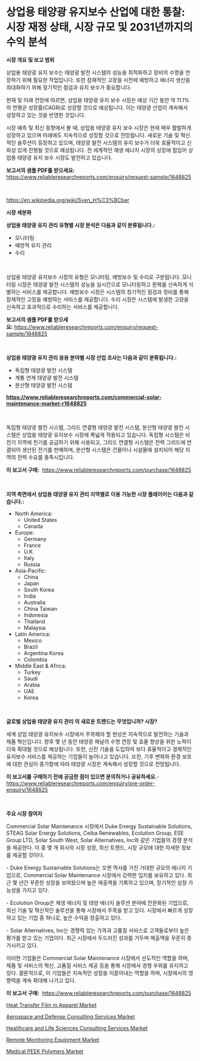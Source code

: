 <p><h1>상업용 태양광 유지보수 산업에 대한 통찰: 시장 재정 상태, 시장 규모 및 2031년까지의 수익 분석</h1></p><p><strong>시장 개요 및 보고 범위</strong></p>
<p><p>상업용 태양광 유지 보수는 태양광 발전 시스템의 성능을 최적화하고 장비의 수명을 연장하기 위해 필요한 작업입니다. 또한 잠재적인 고장을 사전에 예방하고 에너지 생산을 최대화하기 위해 정기적인 점검과 유지 보수가 중요합니다.</p><p>현재 및 미래 전망에 따르면, 상업용 태양광 유지 보수 시장은 예상 기간 동안 약 11.1%의 연평균 성장률(CAGR)로 성장할 것으로 예상됩니다. 이는 태양광 산업이 계속해서 성장하고 있는 것을 반영한 것입니다.</p><p>시장 예측 및 최신 동향에서 볼 때, 상업용 태양광 유지 보수 시장은 현재 매우 활발하게 성장하고 있으며 미래에도 지속적으로 성장할 것으로 전망됩니다. 새로운 기술 및 혁신적인 솔루션이 등장하고 있으며, 태양광 발전 시스템의 유지 보수가 더욱 효율적이고 신뢰성 있게 진행될 것으로 예상됩니다. 전 세계적인 재생 에너지 시장의 성장에 힘입어 상업용 태양광 유지 보수 시장도 발전하고 있습니다.</p></p>
<p><strong>보고서의 샘플 PDF를 받으세요:</strong> <a href="https://www.reliableresearchreports.com/enquiry/request-sample/1648825">https://www.reliableresearchreports.com/enquiry/request-sample/1648825</a></p>
<p>&nbsp;</p>
<p><a href="https://en.wikipedia.org/wiki/Sven_H%C3%BCber">https://en.wikipedia.org/wiki/Sven_H%C3%BCber</a></p>
<p><strong>시장 세분화</strong></p>
<p><strong>상업용 태양광 유지 관리 유형별 시장 분석은 다음과 같이 분류됩니다.:</strong></p>
<p><ul><li>모니터링</li><li>예방적 유지 관리</li><li>수리</li></ul></p>
<p>&nbsp;</p>
<p><p>상업용 태양광 유지보수 시장의 유형은 모니터링, 예방보수 및 수리로 구분됩니다. 모니터링 시장은 태양광 발전 시스템의 성능을 실시간으로 모니터링하고 문제를 신속하게 식별하는 서비스를 제공합니다. 예방보수 시장은 시스템의 정기적인 점검과 정비를 통해 잠재적인 고장을 예방하는 서비스를 제공합니다. 수리 시장은 시스템에 발생한 고장을 신속하고 효과적으로 수리하는 서비스를 제공합니다.</p></p>
<p><strong>보고서의 샘플 PDF를 받으세요:</strong>&nbsp;<a href="https://www.reliableresearchreports.com/enquiry/request-sample/1648825">https://www.reliableresearchreports.com/enquiry/request-sample/1648825</a></p>
<p>&nbsp;</p>
<p><strong> 상업용 태양광 유지 관리 응용 분야별 시장 산업 조사는 다음과 같이 분류됩니다.:</strong></p>
<p><ul><li>독립형 태양광 발전 시스템</li><li>계통 연계 태양광 발전 시스템</li><li>분산형 태양광 발전 시스템</li></ul></p>
<p><strong><a href="https://www.reliableresearchreports.com/commercial-solar-maintenance-market-r1648825">https://www.reliableresearchreports.com/commercial-solar-maintenance-market-r1648825</a></strong></p>
<p>&nbsp;</p>
<p><p>독립형 태양광 발전 시스템, 그리드 연결형 태양광 발전 시스템, 분산형 태양광 발전 시스템은 상업용 태양광 유지보수 시장에 폭넓게 적용되고 있습니다. 독립형 시스템은 비전기 지역에 전기를 공급하기 위해 사용되고, 그리드 연결형 시스템은 전력 그리드에 연결되어 생산된 전기를 판매하며, 분산형 시스템은 건물이나 시설물에 설치되어 해당 지역의 전력 수요를 충족시킵니다.</p></p>
<p><strong>이 보고서 구매:</strong>&nbsp; <a href="https://www.reliableresearchreports.com/purchase/1648825">https://www.reliableresearchreports.com/purchase/1648825</a></p>
<p>&nbsp;</p>
<p><strong>지역 측면에서 상업용 태양광 유지 관리 지역별로 이용 가능한 시장 플레이어는 다음과 같습니다.:</strong></p>
<p><ul>
    <li>
        North America:
        <ul>
            <li>United States</li>
            <li>Canada</li>
        </ul>
    </li>
    <li>
        Europe:
        <ul>
            <li>Germany</li>
            <li>France</li>
            <li>U.K.</li>
            <li>Italy</li>
            <li>Russia</li>
        </ul>
    </li>
    <li>
        Asia-Pacific:
        <ul>
            <li>China</li>
            <li>Japan</li>
            <li>South Korea</li>
            <li>India</li>
            <li>Australia</li>
            <li>China Taiwan</li>
            <li>Indonesia</li>
            <li>Thailand</li>
            <li>Malaysia</li>
        </ul>
    </li>
    <li>
        Latin America:
        <ul>
            <li>Mexico</li>
            <li>Brazil</li>
            <li>Argentina Korea</li>
            <li>Colombia</li>
        </ul>
    </li>
    <li>
        Middle East & Africa:
        <ul>
            <li>Turkey</li>
            <li>Saudi</li>
            <li>Arabia</li>
            <li>UAE</li>
            <li>Korea</li>
        </ul>
    </li>
    </ul></p>
<p>&nbsp;</p>
<p><strong>글로벌 상업용 태양광 유지 관리 의 새로운 트렌드는 무엇입니까? 시장?</strong></p>
<p><p>세계 상업 태양광 유지보수 시장에서 주목해야 할 현상은 지속적으로 발전하는 기술과 제품 혁신입니다. 향후 몇 년 동안 태양광 패널의 수명 연장 및 효율 향상을 위한 노력이 더욱 확대될 것으로 예상됩니다. 또한, 신진 기술을 도입하여 보다 효율적이고 경제적인 유지보수 서비스를 제공하는 기업들이 늘어나고 있습니다. 또한, 기후 변화와 환경 보호에 대한 관심이 증가함에 따라 태양광 시장은 계속해서 성장할 것으로 전망됩니다.</p></p>
<p><strong>이 보고서를 구매하기 전에 궁금한 점이 있으면 문의하거나 공유하세요.</strong>- <a href="https://www.reliableresearchreports.com/enquiry/pre-order-enquiry/1648825">https://www.reliableresearchreports.com/enquiry/pre-order-enquiry/1648825</a></p>
<p>&nbsp;</p>
<p><strong>주요 시장 참여자</strong></p>
<p><p>Commercial Solar Maintenance 시장에서 Duke Energy Sustainable Solutions, STEAG Solar Energy Solutions, Ceiba Renewables, Ecolution Group, ESE Group LTD, Solar South West, Solar Alternatives, Inc와 같은 기업들의 경쟁 분석을 제공한다. 이 중 몇 개 회사의 시장 성장, 최신 트렌드, 시장 규모에 대한 자세한 정보를 제공할 것이다.</p><p>- Duke Energy Sustainable Solutions는 오랜 역사를 가진 거대한 규모의 에너지 기업으로, Commercial Solar Maintenance 시장에서 강력한 입지를 보유하고 있다. 최근 몇 년간 꾸준한 성장을 보여왔으며 높은 매출액을 기록하고 있으며, 장기적인 성장 가능성을 가지고 있다.</p><p>- Ecolution Group은 재생 에너지 및 태양 에너지 솔루션 분야에 전문화된 기업으로, 최신 기술 및 혁신적인 솔루션을 통해 시장에서 주목을 받고 있다. 시장에서 빠르게 성장하고 있는 기업 중 하나로, 높은 수익을 창출하고 있다.</p><p>- Solar Alternatives, Inc는 경쟁력 있는 가격과 고품질 서비스로 고객들로부터 높은 평가를 받고 있는 기업이다. 최근 시장에서 두드러진 성과를 거두며 매출액을 꾸준히 증가시키고 있다.</p><p>이러한 기업들은 Commercial Solar Maintenance 시장에서 선도적인 역할을 하며, 제품 및 서비스의 혁신, 고품질 서비스 제공 등을 통해 시장에서 경쟁 우위를 유지하고 있다. 결론적으로, 이 기업들은 지속적인 성장을 이끌어내는 역할을 하며, 시장에서의 영향력을 계속 확대해 나가고 있다.</p></p>
<p><strong>이 보고서 구매:</strong>&nbsp;&nbsp;<a href="https://www.reliableresearchreports.com/purchase/1648825">https://www.reliableresearchreports.com/purchase/1648825</a></p>
<p><p><a href="https://github.com/heatherogden68774/Market-Research-Report-List-1/blob/main/heat-transfer-film-in-apparel-market.md">Heat Transfer Film in Apparel Market</a></p><p><a href="https://issuu.com/reportprime-2/docs/aerospace-and-defense-consulting-services-market-s">Aerospace and Defense Consulting Services Market</a></p><p><a href="https://issuu.com/reportprime-2/docs/healthcare-and-life-sciences-consulting-services-m">Healthcare and Life Sciences Consulting Services Market</a></p><p><a href="https://www.linkedin.com/pulse/evaluating-global-remote-monitoring-equipment-market-trends-3ynie?trackingId=jdGqlndouUsE3NC3%2BXPE3Q%3D%3D">Remote Monitoring Equipment Market</a></p><p><a href="https://github.com/fernandomillshz/Market-Research-Report-List-1/blob/main/medical-peek-polymers-market.md">Medical PEEK Polymers Market</a></p></p>